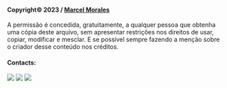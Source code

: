 #### Copyright© 2023 / [Marcel Morales](https://github.com/moralesmarcel)
A permissão é concedida, gratuitamente, a qualquer pessoa que obtenha uma cópia deste arquivo, sem apresentar restrições nos direitos de usar, copiar, modificar e mesclar. E se possível sempre fazendo a menção sobre o criador desse conteúdo nos créditos.

#### Contacts:
<div>
<a href = "mailto:marcelmorales@gmail.com"><img src="https://img.shields.io/badge/Gmail-D14836?style=for-the-badge&logo=gmail&logoColor=white" target="_blank"></a>
<a href="https://www.linkedin.com/in/moralesmarcel" target="_blank"><img src="https://img.shields.io/badge/-LinkedIn-%230077B5?style=for-the-badge&logo=linkedin&logoColor=white" target="_blank"></a>
<a href="https://instagram.com/moralesmarcel" target="_blank"><img src="https://img.shields.io/badge/-Instagram-%23E4405F?style=for-the-badge&logo=instagram&logoColor=white" target="_blank"></a>
</div>

